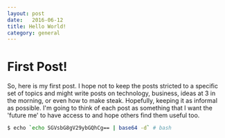 ```yaml
---
layout: post
date:   2016-06-12
title: Hello World!
category: general
---
```


# First Post!

So, here is my first post. I hope not to keep the posts stricted to a specific set of topics and might write posts on technology, business, ideas at 3 in the morning, or even how to make steak. Hopefully, keeping it as informal as possible. I'm going to think of each post as something that I want the 'future me' to have access to and hope others find them useful too.

```bash
$ echo `echo SGVsbG8gV29ybGQhCg== | base64 -d` # bash
```